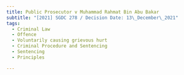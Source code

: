 ```yaml
---
title: Public Prosecutor v Muhammad Rahmat Bin Abu Bakar
subtitle: "[2021] SGDC 278 / Decision Date: 13\_December\_2021"
tags:
  - Criminal Law
  - Offence
  - Voluntarily causing grievous hurt
  - Criminal Procedure and Sentencing
  - Sentencing
  - Principles

---
```

